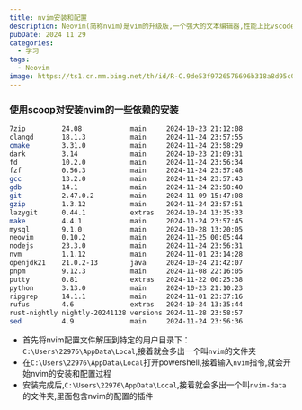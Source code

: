 ```yaml
---
title: nvim安装和配置
description: Neovim(简称nvim)是vim的升级版,一个强大的文本编辑器,性能上比vscode好
pubDate: 2024 11 29
categories:
  - 学习
tags:
  - Neovim
image: https://ts1.cn.mm.bing.net/th/id/R-C.9de53f9726576696b318a8d95c0946cb?rik=sWB3V9KSxHbThw&riu=http%3a%2f%2fpic.bizhi360.com%2fbbpic%2f95%2f9995_1.jpg&ehk=GcPUjJED69TBvg9XxQr2klzDzfRsQWhAfLKlIAUWHJQ%3d&risl=&pid=ImgRaw&r=0
---
```


### 使用scoop对安装nvim的一些依赖的安装

```bash
7zip         24.08            main     2024-10-23 21:12:08
clangd       18.1.3           main     2024-11-24 23:57:55
cmake        3.31.0           main     2024-11-24 23:58:29
dark         3.14             main     2024-10-23 21:09:31
fd           10.2.0           main     2024-11-24 23:56:34
fzf          0.56.3           main     2024-11-24 23:57:48
gcc          13.2.0           main     2024-11-24 23:57:43
gdb          14.1             main     2024-11-24 23:58:40
git          2.47.0.2         main     2024-11-09 15:47:08
gzip         1.3.12           main     2024-11-24 23:57:51
lazygit      0.44.1           extras   2024-10-24 13:35:33
make         4.4.1            main     2024-11-24 23:57:45
mysql        9.1.0            main     2024-10-28 13:20:05
neovim       0.10.2           main     2024-11-25 00:05:44
nodejs       23.3.0           main     2024-11-24 23:56:31
nvm          1.1.12           main     2024-11-01 23:14:28
openjdk21    21.0.2-13        java     2024-10-24 21:42:07
pnpm         9.12.3           main     2024-11-08 22:16:05
putty        0.81             extras   2024-11-22 00:25:38
python       3.13.0           main     2024-10-23 21:10:23
ripgrep      14.1.1           main     2024-11-01 23:37:16
rufus        4.6              extras   2024-10-24 13:35:44
rust-nightly nightly-20241128 versions 2024-11-28 23:58:57
sed          4.9              main     2024-11-24 23:56:36
```

- 首先将nvim配置文件解压到特定的用户目录下：`C:\Users\22976\AppData\Local`,接着就会多出一个叫`nvim`的文件夹
- 在`C:\Users\22976\AppData\Local`打开powershell,接着输入`nvim`指令,就会开始nvim的安装和配置过程
- 安装完成后,`C:\Users\22976\AppData\Local`,接着就会多出一个叫`nvim-data`的文件夹,里面包含nvim的配置的插件
